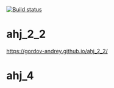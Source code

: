 [![Build status](https://ci.appveyor.com/api/projects/status/qi63sv02i3ydbbr8?svg=true)](https://ci.appveyor.com/project/gordov-andrey/ahj-2-2)

# ahj_2_2

https://gordov-andrey.github.io/ahj_2_2/

# ahj_4
